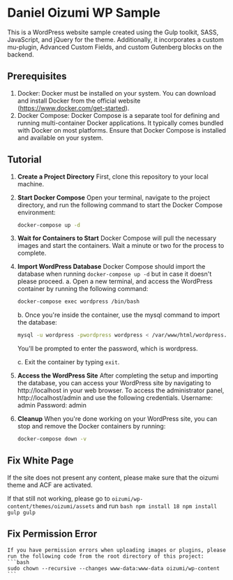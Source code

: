 # Daniel Oizumi WP Sample

This is a WordPress website sample created using the Gulp toolkit, SASS, JavaScript, and jQuery for the theme. Additionally, it incorporates a custom mu-plugin, Advanced Custom Fields, and custom Gutenberg blocks on the backend.

## Prerequisites
1. Docker: Docker must be installed on your system. You can download and install Docker from the official website (https://www.docker.com/get-started).
2. Docker Compose: Docker Compose is a separate tool for defining and running multi-container Docker applications. It typically comes bundled with Docker on most platforms. Ensure that Docker Compose is installed and available on your system.

## Tutorial
1. **Create a Project Directory**
    First, clone this repository to your local machine.

2. **Start Docker Compose**
    Open your terminal, navigate to the project directory, and run the following command to start the Docker Compose environment:
    
    ```bash
    docker-compose up -d
    ```

3. **Wait for Containers to Start**
    Docker Compose will pull the necessary images and start the containers. Wait a minute or two for the process to complete.

4. **Import WordPress Database**
    Docker Compose should import the database when running ```docker-compose up -d``` but in case it doesn't please proceed.
    a. Open a new terminal, and access the WordPress container by running the following command:
    
    ```bash
    docker-compose exec wordpress /bin/bash
    ```
    
    b. Once you're inside the container, use the mysql command to import the database:

    ```bash
    mysql -u wordpress -pwordpress wordpress < /var/www/html/wordpress.sql
    ```

    You'll be prompted to enter the password, which is wordpress.

    c. Exit the container by typing ```exit```.

5. **Access the WordPress Site**
    After completing the setup and importing the database, you can access your WordPress site by navigating to http://localhost in your web browser.
    To access the administrator panel, http://localhost/admin and use the following credentials.
    Username: admin
    Password: admin

6. **Cleanup**
    When you're done working on your WordPress site, you can stop and remove the Docker containers by running:
    ```bash
    docker-compose down -v
    ```

## Fix White Page

If the site does not present any content, please make sure that the oizumi theme and ACF are activated.

If that still not working, please go to ```oizumi/wp-content/themes/oizumi/assets``` and run
    ```bash
    npm install 18
    npm install gulp
    gulp
    ```

## Fix Permission Error

    If you have permission errors when uploading images or plugins, please run the following code from the root directory of this project:
    ```bash
    sudo chown --recursive --changes www-data:www-data oizumi/wp-content
    ```